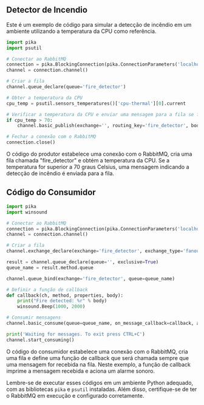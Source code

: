 
## Detector de Incendio

Este é um exemplo de código para simular a detecção de incêndio em um ambiente utilizando a temperatura da CPU como referência.


```python
import pika
import psutil

# Conectar ao RabbitMQ
connection = pika.BlockingConnection(pika.ConnectionParameters('localhost'))
channel = connection.channel()

# Criar a fila
channel.queue_declare(queue='fire_detector')

# Obter a temperatura da CPU
cpu_temp = psutil.sensors_temperatures()['cpu-thermal'][0].current

# Verificar a temperatura da CPU e enviar uma mensagem para a fila se for alta o suficiente
if cpu_temp > 70:
    channel.basic_publish(exchange='', routing_key='fire_detector', body='Fire detected!')

# Fechar a conexão com o RabbitMQ
connection.close()
```

O código do produtor estabelece uma conexão com o RabbitMQ, cria uma fila chamada "fire_detector" e obtém a temperatura da CPU. Se a temperatura for superior a 70 graus Celsius, uma mensagem indicando a detecção de incêndio é enviada para a fila.

## Código do Consumidor

```python
import pika
import winsound

# Conectar ao RabbitMQ
connection = pika.BlockingConnection(pika.ConnectionParameters('localhost'))
channel = connection.channel()

# Criar a fila
channel.exchange_declare(exchange='fire_detector', exchange_type='fanout')

result = channel.queue_declare(queue='', exclusive=True)
queue_name = result.method.queue

channel.queue_bind(exchange='fire_detector', queue=queue_name)

# Definir a função de callback
def callback(ch, method, properties, body):
    print("Fire detected: %r" % body)
    winsound.Beep(1000, 2000)

# Consumir mensagens
channel.basic_consume(queue=queue_name, on_message_callback=callback, auto_ack=True)

print('Waiting for messages. To exit press CTRL+C')
channel.start_consuming()
```

O código do consumidor estabelece uma conexão com o RabbitMQ, cria uma fila e define uma função de callback que será chamada sempre que uma mensagem for recebida na fila. Neste exemplo, a função de callback imprime a mensagem recebida e aciona um alarme sonoro.

Lembre-se de executar esses códigos em um ambiente Python adequado, com as bibliotecas `pika` e `psutil` instaladas. Além disso, certifique-se de ter o RabbitMQ em execução e configurado corretamente.
```


